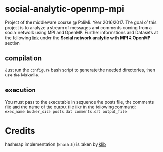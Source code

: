 # social-analytic-openmp-mpi
Project of the middleware course @ PoliMi. Year 2016/2017. 
The goal of this project is to analyze a stream of messages and comments coming from a social network using MPI and OpenMP.
Further informations and Datasets at the following [link](http://corsi.dei.polimi.it/distsys/projects.html) under the **Social network analytic with MPI & OpenMP** section

## compilation

Just run the `configure` bash script to generate the needed directories, then use the Makefile.

## execution

You must pass to the executable in sequence the posts file, the comments file and the name of the output file like in the following command:
` exec_name bucker_size posts.dat comments.dat output_file`

# Credits

hashmap implementation (`khash.h`) is taken by [klib](https://github.com/attractivechaos/klib/blob/master/khash.h)
